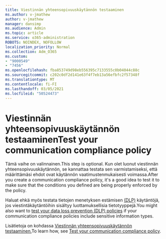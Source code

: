 ```yaml
---
title: Viestinnän yhteensopivuuskäytännön testaaminen
ms.author: v-jmathew
author: v-jmathew
manager: dansimp
ms.audience: Admin
ms.topic: article
ms.service: o365-administration
ROBOTS: NOINDEX, NOFOLLOW
localization_priority: Normal
ms.collection: Adm_O365
ms.custom:
- "9000549"
- "7456"
ms.openlocfilehash: fba853749d98eb556395c7133555c0b04044c88c
ms.sourcegitcommit: c202c0df2d141e63f4f7eb13a56efbfc2f57348f
ms.translationtype: MT
ms.contentlocale: fi-FI
ms.lasthandoff: 03/05/2021
ms.locfileid: "50524473"
---
```

# <a name="test-your-communication-compliance-policy"></a><span data-ttu-id="1303f-102">Viestinnän yhteensopivuuskäytännön testaaminen</span><span class="sxs-lookup"><span data-stu-id="1303f-102">Test your communication compliance policy</span></span>

<span data-ttu-id="1303f-103">Tämä vaihe on valinnainen.</span><span class="sxs-lookup"><span data-stu-id="1303f-103">This step is optional.</span></span> <span data-ttu-id="1303f-104">Kun olet luonut viestinnän yhteensopivuuskäytännön, se kannattaa testata sen varmistamiseksi, että määrittämäsi ehdot ovat käytännön vaatimustenmukaisesti voimassa.</span><span class="sxs-lookup"><span data-stu-id="1303f-104">After you create a communication compliance policy, it's a good idea to test it to make sure that the conditions you defined are being properly enforced by the policy.</span></span>

<span data-ttu-id="1303f-105">Haluat ehkä myös testata tietojen menetyksen estämisen [(DLP)](https://go.microsoft.com/fwlink/?linkid=2110890) käytäntöjä, jos viestintäkäytäntöihin sisältyy luottamuksellisia tietotyyppejä.</span><span class="sxs-lookup"><span data-stu-id="1303f-105">You might also want to [test your data loss prevention (DLP) policies](https://go.microsoft.com/fwlink/?linkid=2110890) if your communication compliance policies include sensitive information types.</span></span>

<span data-ttu-id="1303f-106">Lisätietoja on kohdassa [Viestinnän yhteensopivuuskäytännön testaaminen.](https://go.microsoft.com/fwlink/?linkid=2111304)</span><span class="sxs-lookup"><span data-stu-id="1303f-106">To learn how, see [Test your communication compliance policy](https://go.microsoft.com/fwlink/?linkid=2111304).</span></span>
